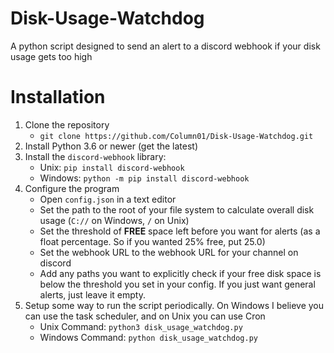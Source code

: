 # Disk-Usage-Watchdog

A python script designed to send an alert to a discord webhook if your disk usage gets too high

# Installation

1. Clone the repository
    - `git clone https://github.com/Column01/Disk-Usage-Watchdog.git`
2. Install Python 3.6 or newer (get the latest)
3. Install the `discord-webhook` library:
    - Unix: `pip install discord-webhook`
    - Windows: `python -m pip install discord-webhook`
4. Configure the program
    - Open `config.json` in a text editor
    - Set the path to the root of your file system to calculate overall disk usage (`C://` on Windows, `/` on Unix)
    - Set the threshold of **FREE** space left before you want for alerts (as a float percentage. So if you wanted 25% free, put 25.0)
    - Set the webhook URL to the webhook URL for your channel on discord
    - Add any paths you want to explicitly check if your free disk space is below the threshold you set in your config. If you just want general alerts, just leave it empty.
5. Setup some way to run the script periodically. On Windows I believe you can use the task scheduler, and on Unix you can use Cron
    - Unix Command: `python3 disk_usage_watchdog.py`
    - Windows Command: `python disk_usage_watchdog.py`
